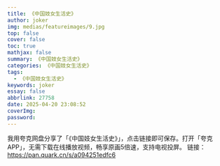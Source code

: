 ```yaml
---
title: 《中国妓女生活史》
author: joker
img: medias/featureimages/9.jpg
top: false
cover: false
toc: true
mathjax: false
summary: 《中国妓女生活史》
categories: 《中国妓女生活史》
tags:
  - 《中国妓女生活史》
keywords: joker
essay: false
abbrlink: 27758
date: 2025-04-20 23:08:52
coverImg:
password:
---
```


我用夸克网盘分享了「《中国妓女生活史》」，点击链接即可保存。打开「夸克APP」，无需下载在线播放视频，畅享原画5倍速，支持电视投屏。
链接：https://pan.quark.cn/s/a094251edfc6
